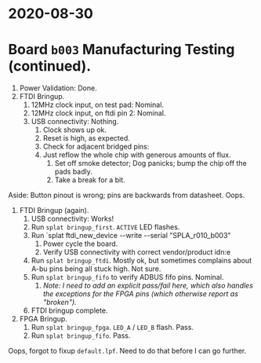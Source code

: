 # 2020-08-30

# Board `b003` Manufacturing Testing (continued).

1.  Power Validation: Done.
1.  FTDI Bringup.
    1.  12MHz clock input, on test pad: Nominal.
    1.  12MHz clock input, on ftdi pin 2: Nominal.
    1.  USB connectivity: Nothing.
        1.  Clock shows up ok.
        1.  Reset is high, as expected.
        1.  Check for adjacent bridged pins:
        1.  Just reflow the whole chip with generous amounts of flux.
            1.  Set off smoke detector; Dog panicks; bump the chip off the pads badly.
            1.  Take a break for a bit.

Aside: Button pinout is wrong; pins are backwards from datasheet.  Oops.

1.  FTDI Bringup (again).
    1.  USB connectivity: Works!
    1.  Run `splat bringup_first`.  `ACTIVE` LED flashes.
    1.  Run `splat ftdi_new_device --write --serial "SPLA_r010_b003"
        1.  Power cycle the board.
        1.  Verify USB connectivity with correct vendor/product idn:e
    1.  Run `splat bringup_ftdi`.  Mostly ok, but sometimes complains about A-bu pins being all stuck high.  Not sure.
    1.  Run `splat bringup_fifo` to verify ADBUS fifo pins.  Nominal.
        1.  _Note: I need to add an explicit pass/fail here, which also handles the exceptions for the FPGA pins (which otherwise report as "broken")._
    1.  FTDI bringup complete.
1.  FPGA Bringup.
    1.  Run `splat bringup_fpga`.  `LED_A` / `LED_B` flash.  Pass.
    1.  Run `splat bringup_fifo`.  Pass.

Oops, forgot to fixup `default.lpf`.  Need to do that before I can go further.
